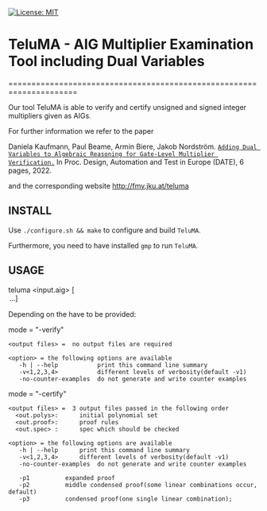 [![License: MIT](https://img.shields.io/badge/License-MIT-yellow.svg)](https://opensource.org/licenses/MIT)

# TeluMA - AIG Multiplier Examination Tool including Dual Variables
=====================================================================

Our tool TeluMA is able to verify and certify unsigned and signed
integer multipliers given as AIGs.

For further information we refer to the paper

Daniela Kaufmann, Paul Beame, Armin Biere, Jakob Nordström. 
 [`Adding Dual Variables to Algebraic Reasoning
for Gate-Level Multiplier Verification.`](https://danielakaufmann.at/kaufmannbeamebierenordstrom-date22/)
In Proc. Design, Automation and Test in Europe (DATE), 6 pages, 2022.

and the corresponding website http://fmv.jku.at/teluma  


INSTALL
--------------------------------------------------------------------
Use `./configure.sh && make` to configure and build `TeluMA`.

Furthermore, you need to have installed `gmp` to run `TeluMA`.


USAGE
--------------------------------------------------------------------
teluma <mode> <input.aig> <output files> [<option> ...] 

Depending on the <mode> <output files> have to be provided:


 mode = "-verify"
  
    <output files> =  no output files are required 
      
    <option> = the following options are available 
       -h | --help           print this command line summary 
       -v<1,2,3,4>           different levels of verbosity(default -v1) 
       -no-counter-examples  do not generate and write counter examples
     
     
 mode = "-certify"
  
    <output files> =  3 output files passed in the following order
      <out.polys>:      initial polynomial set 
      <out.proof>:      proof rules 
      <out.spec> :      spec which should be checked 
      
    <option> = the following options are available 
       -h | --help      print this command line summary 
       -v<1,2,3,4>      different levels of verbosity(default -v1) 
       -no-counter-examples  do not generate and write counter examples

       -p1          expanded proof 
       -p2          middle condensed proof(some linear combinations occur, default)
       -p3          condensed proof(one single linear combination);
